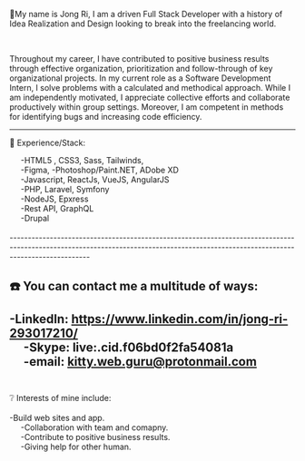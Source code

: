 💬My name is Jong Ri, I am a driven Full Stack Developer with a history of Idea Realization and Design looking to break into the freelancing world.</br>

&nbsp;&nbsp;&nbsp;&nbsp;<div>Throughout my career, I have contributed to positive business results through effective organization, prioritization and follow-through of key organizational projects. In my current role as a Software Development Intern, I solve problems with a calculated and methodical approach. While I am independently motivated, I appreciate collective efforts and collaborate productively within group settings. Moreover, I am competent in methods for identifying bugs and increasing code efficiency.</div>

----------------------------------------------------------------------------------------------------------------------------------------------------------------------------------

🥇 Experience/Stack:</br>
<div>&nbsp;&nbsp;&nbsp;&nbsp;
    -HTML5 , CSS3, Sass, Tailwinds,</br>&nbsp;&nbsp;&nbsp;&nbsp;
    -Figma, -Photoshop/Paint.NET, ADobe XD</br>&nbsp;&nbsp;&nbsp;&nbsp;
    -Javascript, ReactJs, VueJS, AngularJS</br>&nbsp;&nbsp;&nbsp;&nbsp;
    -PHP, Laravel, Symfony</br>&nbsp;&nbsp;&nbsp;&nbsp;
    -NodeJS, Epxress</br>&nbsp;&nbsp;&nbsp;&nbsp;
    -Rest API, GraphQL</br>&nbsp;&nbsp;&nbsp;&nbsp;
    -Drupal</br>&nbsp;&nbsp;&nbsp;&nbsp;
    </div>
 ----------------------------------------------------------------------------------------------------------------------------------------------------------------------------------

☎️ You can contact me a multitude of ways:</br></br>
   -LinkedIn: https://www.linkedin.com/in/jong-ri-293017210/</br>&nbsp;&nbsp;&nbsp;&nbsp;
   -Skype: live:.cid.f06bd0f2fa54081a</br>&nbsp;&nbsp;&nbsp;&nbsp;
   -email: kitty.web.guru@protonmail.com</br>&nbsp;&nbsp;&nbsp;&nbsp;
 ----------------------------------------------------------------------------------------------------------------------------------------------------------------------------------  
   
❔ Interests of mine include:</br></br>
  -Build web sites and app.</br>&nbsp;&nbsp;&nbsp;&nbsp;
  -Collaboration with team and comapny.</br>&nbsp;&nbsp;&nbsp;&nbsp;
  -Contribute to positive business results.</br>&nbsp;&nbsp;&nbsp;&nbsp;
  -Giving help for other human. </br>&nbsp;&nbsp;&nbsp;&nbsp;


